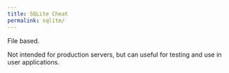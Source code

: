 ```yaml
---
title: SQLite Cheat
permalink: sqlite/
---
```


File based.

Not intended for production servers, but can useful for testing
and use in user applications.
